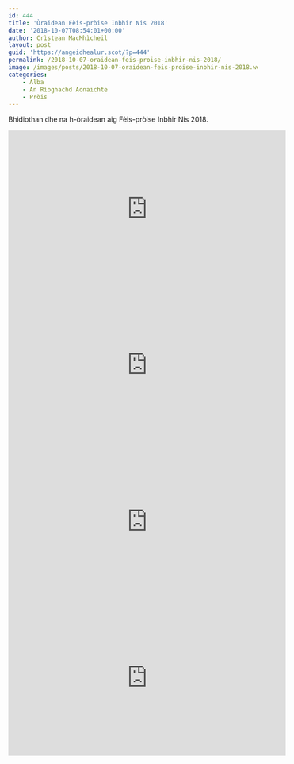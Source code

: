 ```yaml
---
id: 444
title: 'Òraidean Fèis-pròise Inbhir Nis 2018'
date: '2018-10-07T08:54:01+00:00'
author: Crìstean MacMhìcheil
layout: post
guid: 'https://angeidhealur.scot/?p=444'
permalink: /2018-10-07-oraidean-feis-proise-inbhir-nis-2018/
image: /images/posts/2018-10-07-oraidean-feis-proise-inbhir-nis-2018.webp
categories:
    - Alba
    - An Rìoghachd Aonaichte
    - Pròis
---
```


Bhidiothan dhe na h-òraidean aig Fèis-pròise Inbhir Nis 2018.

<div class="youtube-wrapper"><iframe allow="accelerometer; autoplay; clipboard-write; encrypted-media; gyroscope; picture-in-picture" allowfullscreen="" frameborder="0" height="315" loading="lazy" src="https://www.youtube-nocookie.com/embed/0X3DkUCoVu8" title="YouTube video player" width="560"></iframe></div><div class="youtube-wrapper"><iframe allow="accelerometer; autoplay; clipboard-write; encrypted-media; gyroscope; picture-in-picture" allowfullscreen="" frameborder="0" height="315" loading="lazy" src="https://www.youtube-nocookie.com/embed/Hd4IvN4OW4Q" title="YouTube video player" width="560"></iframe></div><div class="youtube-wrapper"><iframe allow="accelerometer; autoplay; clipboard-write; encrypted-media; gyroscope; picture-in-picture" allowfullscreen="" frameborder="0" height="315" loading="lazy" src="https://www.youtube-nocookie.com/embed/x19jGnU5P8M" title="YouTube video player" width="560"></iframe></div><div class="youtube-wrapper"><iframe allow="accelerometer; autoplay; clipboard-write; encrypted-media; gyroscope; picture-in-picture" allowfullscreen="" frameborder="0" height="315" loading="lazy" src="https://www.youtube-nocookie.com/embed/vg1H0z4npBc" title="YouTube video player" width="560"></iframe></div>
